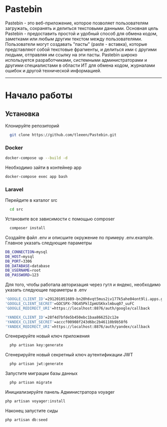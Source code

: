 # Pastebin

Pastebin - это веб-приложение, которое позволяет пользователям загружать, сохранять и делиться текстовыми данными. Основная цель Pastebin - предоставить простой и удобный способ для обмена кодом, заметками или любым другим текстом между пользователями. Пользователи могут создавать "пасты" (paste - вставка), которые представляют собой текстовые фрагменты, и делиться ими с другими людьми, отправляя им ссылку на эти пасты. Pastebin широко используется разработчиками, системными администраторами и другими специалистами в области ИТ для обмена кодом, журналами ошибок и другой технической информацией.

----------

# Начало работы

## Установка
Клонируйте репозиторий
```sh
  git clone https://github.com/tleeen/Pastebin.git
```
### Docker
```sh
docker-compose up --build -d
```
Необходимо зайти в контейнер app
```sh
docker-compose exec app bash
```
### Laravel
Перейдите в каталог src
```sh
  cd src
```
Установите все зависимости с помощью composer
```sh
  composer install
```
Создайте файл .env и описшите окружение по примеру .env.example.
Главное указать следующие параметры
```sh
DB_CONNECTION=mysql
DB_HOST=mysql
DB_PORT=3306
DB_DATABASE=database
DB_USERNAME=root
DB_PASSWORD=123
```

Для того, чтобы работала авторизация через гугл и яндекс, необходимо указать следующие параметры в .env
```sh
'GOOGLE_CLIENT_ID'=291201051689-bn20h6vqt5mus2iv177k5ahe04ont9li.apps.googleusercontent.com
'GOOGLE_CLIENT_SECRET'=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
'GOOGLE_REDIRECT_URI'=https://localhost:8876/auth/google/callback

'YANDEX_CLIENT_ID'=28f4d7bfde5b450ebc1baa866252c12e
'YANDEX_CLIENT_SECRET'=acccf00908f243d6bc2b46110b9b58f6
'YANDEX_REDIRECT_URI'=https://localhost:8876/auth/yandex/callback
```
Сгенерируйте новый ключ приложения
```sh
  php artisan key:generate
```
Сгенерируйте новый секретный ключ аутентификации JWT
```sh
  php artisan jwt:generate
```
Запустите миграции базы данных
```sh
  php artisan migrate
```
Инициализируйте панель Администратора voyager
```sh
php artisan voyager:install
```
Наконец запустите сиды
```sh
php artisan db:seed
```
